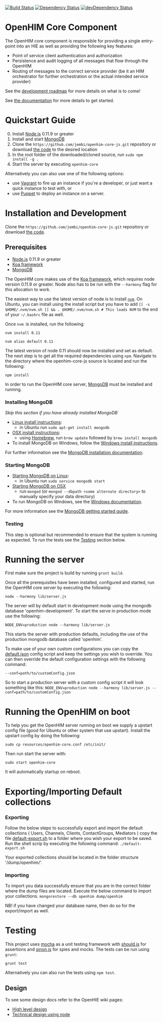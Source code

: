 [![Build Status](https://travis-ci.org/jembi/openhim-core-js.png?branch=master)](https://travis-ci.org/jembi/openhim-core-js) [![Dependency Status](https://david-dm.org/jembi/openhim-core-js.png)](https://david-dm.org/jembi/openhim-core-js) [![devDependency Status](https://david-dm.org/jembi/openhim-core-js/dev-status.png)](https://david-dm.org/jembi/openhim-core-js#info=devDependencies)

OpenHIM Core Component
======================

The OpenHIM core component is responsible for providing a single entry-point into an HIE as well as providing the following key features:

* Point of service client authentication and authorization
* Persistence and audit logging of all messages that flow through the OpenHIM
* Routing of messages to the correct service provider (be it an HIM orchestrator for further orchestration or the actual intended service provider)


See the [development roadmap](https://github.com/jembi/openhim-core-js/wiki/OpenHIM-core-Development-Roadmap) for more details on what is to come!

See [the documentation](https://github.com/jembi/openhim-core-js/wiki) for more details to get started.

# Quickstart Guide

0. Install [Node.js](http://nodejs.org/) 0.11.9 or greater
1. Install and start [MongoDB](http://www.mongodb.org/)
2. Clone the `https://github.com/jembi/openhim-core-js.git` repository or download [the code](https://github.com/jembi/openhim-core-js/archive/master.zip) to the desired location 
3. In the root folder of the downloaded/cloned source, run `sudo npm install -g .`
5. Start the server by executing `openhim-core`

Alternatively you can also use one of the following options:
* use [Vagrant](https://github.com/jembi/openhim-core-js/wiki/Running-the-OpenHIM-using-Vagrant) to fire up an instance if you're a developer, or just want a quick instance to test with, or
* use [Puppet](https://github.com/jembi/openhim-core-js/wiki/OpenHIM-Installation-using-Puppet) to deploy an instance on a server.

Installation and Development
============================

Clone the `https://github.com/jembi/openhim-core-js.git` repository or download [the code](https://github.com/jembi/openhim-core-js/archive/master.zip).

Prerequisites
-------------
* [Node.js](http://nodejs.org/) 0.11.9 or greater
* [Koa framework](http://koajs.com/)
* [MongoDB](http://www.mongodb.org/)

The OpenHIM core makes use of the [Koa framework](http://koajs.com/), which requires node version 0.11.9 or greater. Node also has to be run with the `--harmony` flag for this allocation to work.

The easiest way to use the latest version of node is to install [`nvm`](https://github.com/creationix/nvm). On Ubuntu, you can install using the install script but you have to add `[[ -s $HOME/.nvm/nvm.sh ]] && . $HOME/.nvm/nvm.sh # This loads NVM` to the end of your `~/.bashrc` file as well.

Once `nvm `is installed, run the following:

`nvm install 0.11`

`nvm alias default 0.11`

The latest version of node 0.11 should now be installed and set as default. The next step is to get all the required dependencies using `npm`. Navigate to the directory where the openhim-core-js source is located and run the following:

`npm install`

In order to run the OpenHIM core server, [MongoDB](http://www.mongodb.org/) must be installed and running.

### Installing MongoDB
_Skip this section if you have already installed MongoDB_
* [Linux install instructions](http://docs.mongodb.org/manual/administration/install-on-linux/):
  * in Ubuntu run `sudo apt-get install mongodb`
* [OSX install instructions](http://docs.mongodb.org/manual/tutorial/install-mongodb-on-os-x/):
  * using [Homebrew](http://brew.sh), run `brew update` followed by `brew install mongodb`
* To install MongoDB on Windows, follow the [Windows install instructions](http://docs.mongodb.org/manual/tutorial/install-mongodb-on-windows/).

For further information see the [MongoDB installation documentation](http://docs.mongodb.org/manual/installation/).

### Starting MongoDB

* [Starting MongoDB on Linux](http://docs.mongodb.org/manual/tutorial/install-mongodb-on-ubuntu/#run-mongodb):
  * in Ubuntu run `sudo service mongodb start`
* [Starting MongoDB on OSX](http://docs.mongodb.org/manual/tutorial/install-mongodb-on-os-x/#run-mongodb)
  * run `mongod` (or `mongod --dbpath <some alternate directory>` to manually specify your data directory)
* To run MongoDB on Windows, see the [Windows documentation](http://docs.mongodb.org/manual/tutorial/install-mongodb-on-windows/#start-mongodb).

For more information see the [MongoDB getting started guide](http://docs.mongodb.org/manual/tutorial/getting-started/).

### Testing
This step is optional but recommended to ensure that the system is running as expected. To run the tests see the [Testing](https://github.com/jembi/openhim-core-js#testing-1) section below.


Running the server
==================

First make sure the project is build by running `grunt build`.

Once all the prerequisites have been installed, configured and started, run the OpenHIM core server by executing the following:

`node --harmony lib/server.js`

The server will by default start in development mode using the mongodb database 'openhim-development'. To start the serve in production mode use the following:

`NODE_ENV=production node --harmony lib/server.js`

This starts the server with production defaults, including the use of the production mongodb database called 'openhim'.

To make use of your own custom configurations you can copy the [default.json](https://github.com/jembi/openhim-core-js/blob/master/config/default.json) config script and keep the settings you wish to override. You can then override the default configuration settings with the following command:

`--conf=path/to/customConfig.json`

So to start a production server with a custom config script it will look something like this:
`NODE_ENV=production node --harmony lib/server.js --conf=path/to/customConfig.json`

Running the OpenHIM on boot
===========================

To help you get the OpenHIM server running on boot we supply a upstart config file (good for Ubuntu or other system that use upstart). Install the upstart config by doing the following:

`sudo cp resources/openhim-core.conf /etc/init/`

Then run start the server with:

`sudo start openhim-core`

It will automatically startup on reboot.

Exporting/Importing Default collections
===========================

### Exporting
Follow the below steps to successfully export and import the default collections ( Users, Channels, Clients, ContactGroups, Mediators )
copy the file [default-export.sh](https://github.com/jembi/openhim-core-js/blob/master/resources/default-export.sh) to a folder where you wish your export to be saved. Run the shell scrip by executing the following command:
`./default-export.sh`

Your exported collections should be located in the folder structure '/dump/openhim/'.

### Importing
To import you data successfully ensure that you are in the correct folder where the dump files are located. Execute the below command to  import your collections.
`mongorestore --db openhim dump/openhim`

NB! if you have changed your database name, then do so for the export/import as well.


Testing
=======

This project uses [mocha](http://visionmedia.github.io/mocha/) as a unit testing framework with [should.js](https://github.com/visionmedia/should.js/) for assertions and [sinon.js](http://sinonjs.org/) for spies and mocks. The tests can be run using `grunt`:
```
grunt test
```

Alternatively you can also run the tests using `npm test`.

Design
------

To see some design docs refer to the OpenHIE wiki pages:

* [High level design](https://wiki.ohie.org/display/SUB/OpenHIE+Interoperability+Layer+design+document)
* [Technical design using node](https://wiki.ohie.org/display/SUB/Design+of+the+Interoperability+Layer+core+using+Node.js)
